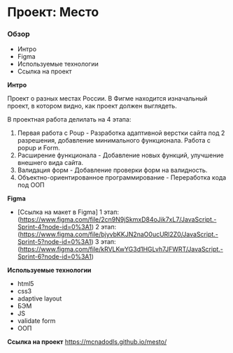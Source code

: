 # Проект: Место

### Обзор
* Интро
* Figma
* Используемые технологии
* Ссылка на проект

**Интро**

Проект о разных местах России.
В Фигме находится изначальный проект, в котором видно, как проект должен выглядеть.

В проектная работа делилать на 4 этапа:
1. Первая работа с Poup - Разработка адаптивной верстки сайта под 2 разрешения, добавление минимального функционала. Работа с popup и Form.
2. Расширение функционала  - Добавление новых функций, улучшение внешнего вида сайта.
3. Валидация форм - Добавление проверки форм на валидность.
4. Объектно-ориентированное программирование - Переработка кода под ООП

**Figma**

* [Ссылка на макет в Figma]
1 этап: (https://www.figma.com/file/2cn9N9jSkmxD84oJik7xL7/JavaScript.-Sprint-4?node-id=0%3A1)
2 этап: (https://www.figma.com/file/bjyvbKKJN2naO0ucURl2Z0/JavaScript.-Sprint-5?node-id=0%3A1)
3 этап: (https://www.figma.com/file/kRVLKwYG3d1HGLvh7JFWRT/JavaScript.-Sprint-6?node-id=0%3A1)

**Используемые технологии**

* html5 
* css3  
* adaptive layout
* БЭМ
* JS
* validate form
* ООП

**Ссылка на проект**
https://mcnadodls.github.io/mesto/